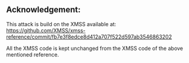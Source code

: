 Acknowledgement:
---------------

This attack is build on the XMSS available at:
https://github.com/XMSS/xmss-reference/commit/fb7e3f8edce8d412a707f522d597ab3546863202

All the XMSS code is kept unchanged from the XMSS code of the above mentioned reference.
